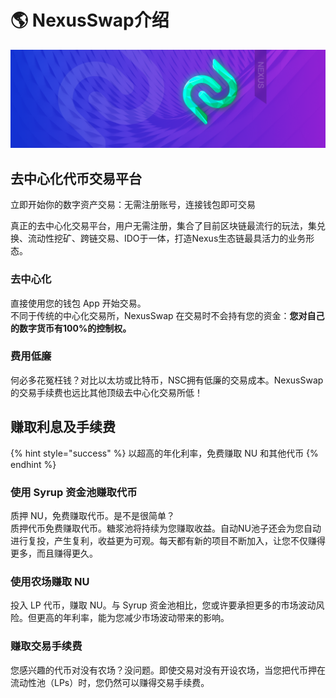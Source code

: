 # 🌎 NexusSwap介绍

![NexusSwap致力于为您利用虚拟资产：交易、挖矿、赚钱。](.gitbook/assets/Banner背景.png)

## 去中心化代币交易平台

立即开始你的数字资产交易：无需注册账号，连接钱包即可交易

真正的去中心化交易平台，用户无需注册，集合了目前区块链最流行的玩法，集兑换、流动性挖矿、跨链交易、IDO于一体，打造Nexus生态链最具活力的业务形态。

### 去中心化

直接使用您的钱包 App 开始交易。\
不同于传统的中心化交易所，NexusSwap 在交易时不会持有您的资金：**您对自己的数字货币有100%的控制权。**

### 费用低廉

何必多花冤枉钱？对比以太坊或比特币，NSC拥有低廉的交易成本。NexusSwap的交易手续费也远比其他顶级去中心化交易所低！

## 赚取利息及手续费

{% hint style="success" %}
以超高的年化利率，免费赚取 NU 和其他代币
{% endhint %}

### 使用 Syrup 资金池赚取代币

质押 NU，免费赚取代币。是不是很简单？\
质押代币免费赚取代币。糖浆池将持续为您赚取收益。自动NU池子还会为您自动进行复投，产生复利，收益更为可观。每天都有新的项目不断加入，让您不仅赚得更多，而且赚得更久。

### 使用农场赚取 NU

投入 LP 代币，赚取 NU。与 Syrup 资金池相比，您或许要承担更多的市场波动风险。但更高的年利率，能为您减少市场波动带来的影响。

### 赚取交易手续费

您感兴趣的代币对没有农场？没问题。即使交易对没有开设农场，当您把代币押在流动性池（LPs）时，您仍然可以赚得交易手续费。
